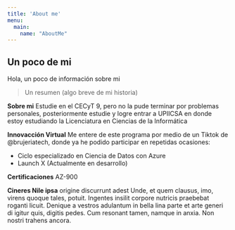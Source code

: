 ```yaml
---
title: 'About me'
menu:
  main:
    name: "AboutMe"
---
```


## Un poco de mi

Hola, un poco de información sobre mi

> Un resumen (algo breve de mi historia)

**Sobre mi**
Estudie en el CECyT 9, pero no la pude terminar por problemas personales, posteriormente estudie y logre entrar a UPIICSA en donde estoy estudiando la Licenciatura en Ciencias de la Informática

**Innovacción Virtual**
Me entere de este programa por medio de un Tiktok de @brujeriatech, donde ya he podido participar en repetidas ocasiones:
- Ciclo especializado en Ciencia de Datos con Azure
- Launch X (Actualmente en desarrollo)

**Certificaciones**
AZ-900

**Cineres Nile ipsa** origine discurrunt adest Unde, et quem clausus, imo,
virens quoque tales, potuit. Ingentes insilit corpore nutricis praebebat roganti
licuit. Denique a vestros adulantum in bella lina parte et arte generi di igitur
quis, digitis pedes. Cum resonant tamen, namque in anxia. Non nostri trahens
ancora.

